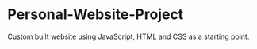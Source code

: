 # Personal-Website-Project
Custom built website using JavaScript, HTML and CSS as a starting point. 

